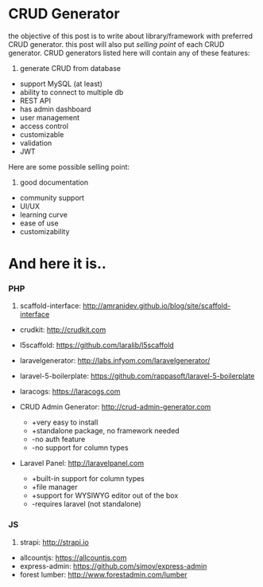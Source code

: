 # CRUD Generator

the objective of this post is to write about library/framework with preferred CRUD generator. this post will also put _selling point_ of each CRUD generator. CRUD generators listed here will contain any of these features:

1. generate CRUD from database
- support MySQL (at least)
- ability to connect to multiple db
- REST API
- has admin dashboard
- user management
- access control
- customizable
- validation
- JWT

Here are some possible selling point:

1. good documentation
- community support
- UI/UX
- learning curve
- ease of use
- customizability

# And here it is..

### PHP
1. scaffold-interface: http://amranidev.github.io/blog/site/scaffold-interface
- crudkit: http://crudkit.com
- l5scaffold: https://github.com/laralib/l5scaffold
- laravelgenerator: http://labs.infyom.com/laravelgenerator/
- laravel-5-boilerplate: https://github.com/rappasoft/laravel-5-boilerplate
- laracogs: https://laracogs.com
- CRUD Admin Generator: http://crud-admin-generator.com
  - +very easy to install
  - +standalone package, no framework needed
  - -no auth feature
  - -no support for column types

- Laravel Panel: http://laravelpanel.com
  - +built-in support for column types
  - +file manager
  - +support for WYSIWYG editor out of the box
  - -requires laravel (not standalone)

### JS
1. strapi: http://strapi.io
- allcountjs: https://allcountjs.com
- express-admin: https://github.com/simov/express-admin
- forest lumber: http://www.forestadmin.com/lumber

